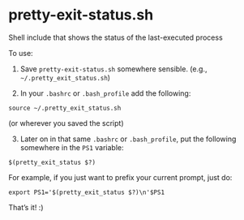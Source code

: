 # pretty-exit-status.sh
Shell include that shows the status of the last-executed process

To use:

1) Save `pretty-exit-status.sh` somewhere sensible.
(e.g., `~/.pretty_exit_status.sh`)

2) In your `.bashrc` or `.bash_profile` add the following:

```
source ~/.pretty_exit_status.sh
```

(or wherever you saved the script)

3) Later on in that same `.bashrc` or `.bash_profile`,
put the following somewhere in the `PS1` variable:

```
$(pretty_exit_status $?)
```

For example, if you just want to prefix your current prompt,
just do:

```
export PS1='$(pretty_exit_status $?)\n'$PS1
```

That’s it! :)
